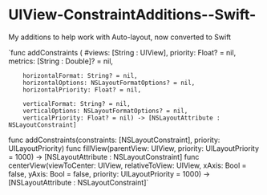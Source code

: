 UIView-ConstraintAdditions--Swift-
==================================

My additions to help work with Auto-layout, now converted to Swift

`func addConstraints (
		#views: [String : UIView],
		priority: Float? = nil,
		metrics: [String : Double]? = nil,
	
		horizontalFormat: String? = nil,
		horizontalOptions: NSLayoutFormatOptions? = nil,
		horizontalPriority: Float? = nil,
	
		verticalFormat: String? = nil,
		verticalOptions: NSLayoutFormatOptions? = nil,
		verticalPriority: Float? = nil) -> [NSLayoutAttribute : NSLayoutConstraint]

func addConstraints(constraints: [NSLayoutConstraint], priority: UILayoutPriority)
func fillView(parentView: UIView, priority: UILayoutPriority = 1000) -> [NSLayoutAttribute : NSLayoutConstraint]
func centerView(viewToCenter: UIView, relativeToView: UIView, xAxis: Bool = false, yAxis: Bool = false, priority: UILayoutPriority = 1000) -> [NSLayoutAttribute : NSLayoutConstraint]`